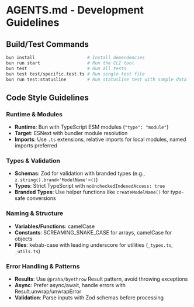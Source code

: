 # AGENTS.md - Development Guidelines

## Build/Test Commands
```bash
bun install                    # Install dependencies
bun run start                  # Run the CLI tool
bun test                       # Run all tests
bun test test/specific.test.ts # Run single test file
bun run test:statusline        # Run statusline test with sample data
```

## Code Style Guidelines

### Runtime & Modules
- **Runtime**: Bun with TypeScript ESM modules (`"type": "module"`)
- **Target**: ESNext with bundler module resolution
- **Imports**: Use `.ts` extensions, relative imports for local modules, named imports preferred

### Types & Validation
- **Schemas**: Zod for validation with branded types (e.g., `z.string().brand<'ModelName'>()`)
- **Types**: Strict TypeScript with `noUncheckedIndexedAccess: true`
- **Branded Types**: Use helper functions like `createModelName()` for type-safe conversions

### Naming & Structure
- **Variables/Functions**: camelCase
- **Constants**: SCREAMING_SNAKE_CASE for arrays, camelCase for objects
- **Files**: kebab-case with leading underscore for utilities (`_types.ts`, `_utils.ts`)

### Error Handling & Patterns
- **Results**: Use `@praha/byethrow` Result pattern, avoid throwing exceptions
- **Async**: Prefer async/await, handle errors with Result.unwrap/unwrapError
- **Validation**: Parse inputs with Zod schemas before processing
